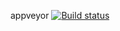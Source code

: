 appveyor
[![Build status](https://ci.appveyor.com/api/projects/status/4onnvj35y9y7vr7a?svg=true)](https://ci.appveyor.com/project/ller4ik/auto-j-5-3)
